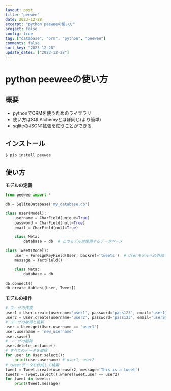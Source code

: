 ```yaml
---
layout: post
title: "peewee"
date: 2023-12-28
excerpt: "python peeweeの使い方"
project: false
config: true
tag: ["database", "orm", "python", "peewee"]
comments: false
sort_key: "2023-12-28"
update_dates: ["2023-12-28"]
---
```


# python peeweeの使い方

## 概要
 - pythonでORMを使うためのライブラリ
 - 使い方はSQLAlchemyとほぼ同じ(より簡単)
 - sqliteのJSON1拡張を使うことができる
 
## インストール

```console
$ pip install peewee
```

## 使い方

**モデルの定義**

```python
from peewee import *

db = SqliteDatabase('my_database.db')

class User(Model):
    username = CharField(unique=True)
    password = CharField(null=True)
    email = CharField(null=True)

    class Meta:
        database = db  # このモデルが使用するデータベース

class Tweet(Model):
    user = ForeignKeyField(User, backref='tweets')  # Userモデルへの外部キー
    message = TextField()

    class Meta:
        database = db

db.connect()
db.create_tables([User, Tweet])
```

**モデルの操作**

```python
# ユーザの作成
user1 = User.create(username='user1', password='pass123', email='user1@example.com')
user2 = User.create(username='user2', password='pass123', email='user2@example.com')
# ユーザの取得と更新
user = User.get(User.username == 'user1')
user.username = 'new_username'
user.save()
# ユーザの削除
user.delete_instance()
# すべてのデータを取得
for user in User.select():
    print(user.username) # user1, user2
# tweetデータを作成して検索
tweet = Tweet.create(user=user2, message='This is a tweet')
tweets = Tweet.select().where(Tweet.user == user2)
for tweet in tweets:
    print(tweet.message)
```
